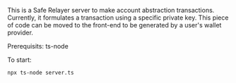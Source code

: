 This is a Safe Relayer server to make account abstraction transactions.
Currently, it formulates a transaction using a specific private key. This piece of code can be moved to the front-end to be generated by a user's wallet provider.

Prerequisits:
ts-node

To start:
```
npx ts-node server.ts
```
